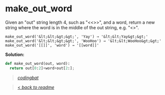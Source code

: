 # make_out_word

Given an "out" string length 4, such as "<<>>", and a word, return a new string where the word is in the middle of the out string, e.g. "<<word>>".

```
make_out_word('&lt;&lt;&gt;&gt;', 'Yay') → '&lt;&lt;Yay&gt;&gt;'
make_out_word('&lt;&lt;&gt;&gt;', 'WooHoo') → '&lt;&lt;WooHoo&gt;&gt;'
make_out_word('[[]]', 'word') → '[[word]]'
```

**Solution:**

```python
def make_out_word(out, word):
  return out[0:2]+word+out[2:];
```

> _[codingbat](https://codingbat.com/prob/p129981)_

> [< _back to readme_](FINDREPLACEREADME)